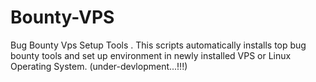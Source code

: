 # Bounty-VPS
Bug Bounty Vps Setup Tools . This scripts automatically installs top bug bounty tools and set up environment in newly installed VPS or Linux Operating System. (under-devlopment...!!!)
